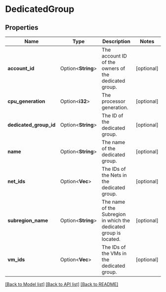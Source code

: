 # DedicatedGroup

## Properties

Name | Type | Description | Notes
------------ | ------------- | ------------- | -------------
**account_id** | Option<**String**> | The account ID of the owners of the dedicated group. | [optional]
**cpu_generation** | Option<**i32**> | The processor generation. | [optional]
**dedicated_group_id** | Option<**String**> | The ID of the dedicated group. | [optional]
**name** | Option<**String**> | The name of the dedicated group. | [optional]
**net_ids** | Option<**Vec<String>**> | The IDs of the Nets in the dedicated group. | [optional]
**subregion_name** | Option<**String**> | The name of the Subregion in which the dedicated group is located. | [optional]
**vm_ids** | Option<**Vec<String>**> | The IDs of the VMs in the dedicated group. | [optional]

[[Back to Model list]](../README.md#documentation-for-models) [[Back to API list]](../README.md#documentation-for-api-endpoints) [[Back to README]](../README.md)


